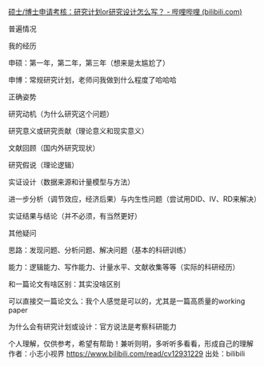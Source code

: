 [硕士/博士申请考核：研究计划or研究设计怎么写？ - 哔哩哔哩 (bilibili.com)](https://www.bilibili.com/read/cv12931229)

普遍情况

我的经历

申硕：第一年，第二年，第三年（想来是太尴尬了）

申博：常规研究计划，老师问我做到什么程度了哈哈哈

正确姿势

研究动机（为什么研究这个问题）

研究意义或研究贡献（理论意义和现实意义）

文献回顾（国内外研究现状）

研究假说（理论逻辑）

实证设计（数据来源和计量模型与方法）

进一步分析（调节效应，经济后果）与内生性问题（尝试用DID、IV、RD来解决）

实证结果与结论（并不必须，有当然更好）

其他疑问

思路：发现问题、分析问题、解决问题（基本的科研训练）

能力：逻辑能力、写作能力、计量水平、文献收集等等（实际的科研经历）

和一篇论文有啥区别：其实没啥区别

可以直接交一篇论文么：我个人感觉是可以的，尤其是一篇高质量的working paper

为什么会有研究计划或设计：官方说法是考察科研能力

个人理解，仅供参考，希望有帮助！兼听则明，多听听多看看，形成自己的理解 作者：小志小视界 https://www.bilibili.com/read/cv12931229 出处：bilibili